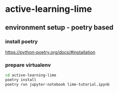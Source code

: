 # active-learning-lime
## environment setup - poetry based
### install poetry
https://python-poetry.org/docs/#installation
### prepare virtualenv
```bash
cd active-learning-lime
poetry install
poetry run jupyter-notebook lime-tutorial.ipynb
```